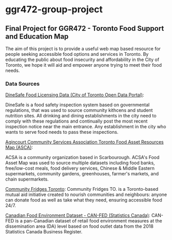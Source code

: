 # ggr472-group-project

## Final Project for GGR472 - Toronto Food Support and Education Map

The aim of this project is to provide a useful web map based resource for people seeking accessible food options and services in Toronto. By educating the public about food insecurity and affordability in the City of Toronto, we hope it will aid and empower anyone trying to meet their food needs.

### Data Sources

[DineSafe Food Licensing Data (City of Toronto Open Data Portal)](https://open.toronto.ca/dataset/dinesafe/): 

DineSafe is a food safety inspection system based on governmental regulations, that was used to source community kithcens and student nutrition sites. All drinking and dining establishments in the city need to comply with these regulations and continually post the most recent inspection notice near the main entrance. Any establishment in the city who wants to serve food needs to pass these inspections.

[Agincourt Community Services Association Toronto Food Asset Resources Map (ASCA)](https://www.agincourtcommunityservices.com/resources-acsas-food-asset-map):

ACSA is a community organization based in Scarbourough. ACSA's Food Asset Map was used to source multiple datasets including food banks, free/low-cost meals, food delivery services, Chinese & Middle Eastern supermarkets, community gardens, greenhouses, farmer's markets, and chain supermarkets.

[Community Fridges Toronto](https://communityfridgesto.org/): Community Fridges TO. is a Toronto-based mutual aid initiative created to nourish communities and neighbours: anyone can donate food as well as take what they need, ensuring accessible food 24/7.

[Canadian Food Environment Dataset - CAN-FED (Statistics Canada)](https://www150.statcan.gc.ca/n1/pub/13-20-0001/132000012022001-eng.htm): CAN-FED is a pan-Canadian dataset of retail food environment measures at the dissemination area (DA) level based on food outlet data from the 2018 Statistics Canada Business Register.



 
